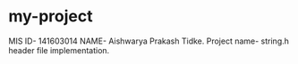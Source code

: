# my-project

MIS ID- 141603014
NAME- Aishwarya Prakash Tidke.
Project name- string.h header file implementation.

